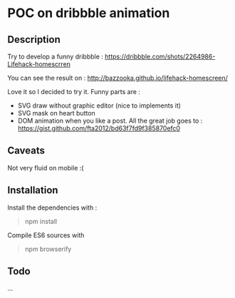 # POC on dribbble animation

## Description

Try to develop a funny dribbble : https://dribbble.com/shots/2264986-Lifehack-homescrren

You can see the result on : http://bazzooka.github.io/lifehack-homescreen/

Love it so I decided to try it.
Funny parts are : 
 - SVG draw without graphic editor (nice to implements it)
 - SVG mask on heart button
 - DOM animation when you like a post. All the great job goes to : https://gist.github.com/fta2012/bd63f7fd9f385870efc0

## Caveats
Not very fluid on mobile :(

## Installation
Install the dependencies with : 
> npm install

Compile ES6 sources with
> npm browserify

## Todo 
...